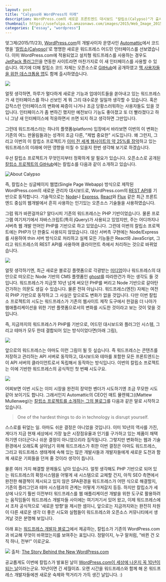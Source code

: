 ```yaml
---
layout: post
title: "Calypso와 WordPress의 미래"
description: WordPress.com의 새로운 프론트엔드 대시보드 "칼립소(Calypso)"가 출시되었습니다. 칼립소는 워드프레스 플랫폼 생태계와 워드프레스의 미래에 어떤 영향을 주게 될까요? 
thumbnail: https://usefulpa.s3.amazonaws.com/images/2015/Web_Image_2015-11-25_12-37-21.png
categories: ["essay", "wordpress"]
---
```


엊그제(2015/11/23), [WordPress.com](https://wordpress.com/)의 개발사이자 운영사인 [Automattic](https://automattic.com/)에서 코드명을 '[칼립소(Calypso)](https://developer.wordpress.com/calypso/)'로 명명한 새로운 워드프레스 어드민 인터페이스를 선보였습니다. 이미 WordPress.com에 적용되었고 설치형 워드프레스를 사용하는 경우도 [JetPack 플러그인](http://jetpack.me/)을 연동한 사이트라면 마찬가지로 이 새 인터페이스를 사용할 수 있습니다. 여기에 더해 칼립소 코드 자체는 오픈소스로 [GitHub](https://github.com/Automattic/wp-calypso)에 공개하였고 [맥 사용자들을 위한 데스크톱용 앱](https://desktop.wordpress.com/)도 함께 출시하였습니다.

![](https://usefulpa.s3.amazonaws.com/images/2015/introducing-wp-calypso.png)

얼핏 생각하면, 하루가 멀다하게 새로운 기능과 업데이트들을 쏟아내고 있는 워드프레스가 새 인터페이스를 하나 선보인 게 뭐 그리 대수로운 일일까 생각할 수 있습니다. 혹은 갑작스런 인터페이스의 변화에 짜증이 나거나 조금 당황스러워하는 사용자들도 있을 것입니다. 인터페이스가 좀 변하긴 했지만 예전보다 기능도 좋아졌고 또 더 빨라졌다고 하니 그냥 새 인터페이스에 적응하면서 쓰면 되지 하고 생각하면 그만입니다. 

그런데 워드프레스라는 하나의 플랫폼(platform) 입장에서 바라보면 이번의 이 변화는 기존의 여느 판올림들과는 성격이 조금 다른, "제법 중요한" 시도입니다. 왜 그런지, 그리고 이번의 이 칼립소 프로젝트가 [이미 전 세계 웹사이트의 약 25%를 장악](http://w3techs.com/technologies/history_overview/content_management/all/y)하고 있는 워드프레스의 미래에 어떤 영향을 미칠 수 있을지 한번 생각해 보기로 하겠습니다.

우선 칼립소 프로젝트가 무엇인지부터 정확하게 알 필요가 있습니다. 오픈소스로 공개된 [칼립소 프로젝트의 GitHub](https://github.com/Automattic/wp-calypso)에는 칼립소를 다음과 같이 소개하고 있습니다.

![About Calypso](https://usefulpa.s3.amazonaws.com/images/2015/what-is-calypso.png)

즉, 칼립소는 싱글페이지 웹앱(Single Page Webapp) 방식으로 제작된 WordPress.com의 새로운 관리자 대시보드로, WordPress.com의 [REST API](https://developer.wordpress.com/docs/api/)를 기반으로 동작합니다. 기술적으로는 [Node](https://nodejs.org/en/)나 [Express](http://expressjs.com/), [React](https://facebook.github.io/react/)와 [Flux](https://facebook.github.io/flux/) 같은 최근 프론트엔드 중심의 웹개발에서 흔히 사용하는 인기있는 오픈소스 기술들을 사용하였습니다.

그럼 뭐가 바뀐걸까요? 알다시피 기존의 워드프레스는 PHP 기반이었습니다. 물론 프로그램 여기저기에서 자바스크립트(특히 jQuery)가 사용되고 있었지만, 주는 어디까지나 서버측 웹 개발 언어인 PHP를 기반으로 하고 있었습니다. 그런데 이번의 칼립소 프로젝트에는 PHP가 단 한줄도 사용되지 않았습니다. 대신 서버측 구현에는 Node/Express를 사용하여 thin 서버 방식으로 처리하고 실제 모든 기능들은 React와 JavaScript, 그리고 워드프레스의 REST API를 사용하여 클라이언트 측에서 처리하는 것으로 바뀌었습니다. 

![](https://usefulpa.s3.amazonaws.com/images/2015/wp-calypso-languages.png)

얼핏 생각하기엔, 최근 새로운 블로깅 플랫폼으로 각광받는 [미디엄](https://medium.com/)이나 워드프레스의 대안으로 떠오르는 Node 기반의 CMS 플랫폼인 [ghost](https://ghost.org/)를 따라한건가 하는 생각도 들 것입니다. 워드프레스가 지금껏 10년 넘게 써오던 PHP를 버리고 Node 기반으로 갈아탄 건가하는 의문도 생길 수 있습니다. 물론 전혀 아닙니다. 워드프레스(엔진) 자체는 여전히 PHP 기반으로 동작하고 그 사실은 앞으로도 변화가 없을 것입니다. 다만 이번 칼립소 프로젝트의 시도는 워드프레스가 기존의 웹사이트 제작 도구에서 한걸음 더 나아가 웹애플리케이션을 위한 기반 플랫폼으로서의 변화를 시도한 것이라고 보는 것이 맞을 것입니다.

즉, 지금까지의 워드프레스가 PHP를 기반으로, 어드민 대시보드와 플러그인 시스템, 그리고 테마가 모두 한데 결합되어 있는 방식이었다면(아래 그림),

![](https://usefulpa.s3.amazonaws.com/images/2015/wp-architecture-asis.png)

앞으로의 워드프레스는 아마도 이런 그림이 될 듯 싶습니다. 즉 워드프레스는 콘텐츠를 저장하고 관리하는 API 서버로 동작하고, 대시보드와 테마를 포함한 모든 프론트엔드는 이 API 서버의 클라이언트로서 독립해서 동작하는 방식입니다. 이번의 칼립소 프로젝트는 이에 기반한 워드프레스의 공식적인 첫 번째 시도구요.

![](https://usefulpa.s3.amazonaws.com/images/2015/wp-architecture-tobe.png)

어찌보면 이번 시도는 이미 시장을 완전히 장악한 벤더가 시도하기엔 조금 무모한 시도 같아 보이기도 합니다. 그래서인지 Automattic의 CEO인 매트 뮬렌웨그((Mattew Mullenweg)는 [칼립소 프로젝트를 소개하는 그의 블로그](http://ma.tt/2015/11/dance-to-calypso/)를 다음과 같은 말로 시작하고 있습니다.

> One of the hardest things to do in technology is disrupt yourself.

스스로를 뒤엎는 일. 아마도 쉬운 결정은 아니었을 것입니다. 이미 10년의 역사를 가진, 게다가 지금 현재 세상에서 가장 높은 시장점유율과 인기를 구가하고 있는 제품이 채택하기엔 더더군다나 쉬운 결정이 아니었으리라 짐작됩니다. 그렇지만 변화하는 웹과 기술 환경에서 오래도록 살아남기 위해 워드프레스가 취한 이번 결정은 아마도 워드프레스, 그리고 워드프레스 생태계에 속해 있는 많은 개발사들과 개발자들에게 새로운 도전과 함께 새로운 기회들을 던져 줄 것이라 생각이 듭니다.

물론 여러 가지 해결할 문제들도 남아 있습니다. 얼핏 생각해도 PHP 기반으로 되어 있는 워드프레스의 확장시스템을 어떻게 새 시스템으로 교체할 건지, 아직 SEO 측면에서 완전한 해결책이 제시되고 있지 않은 SPA환경을 워드프레스가 어떤 식으로 해결할지, 기존의 플러그인과 테마 시스템과의 관계는 어떻게 가져갈지 등등. 하지만 칼립소가 세상에 나오기 훨씬 이전부터 워드프레스를 웹 애플리케이션 개발을 위한 도구로 활용하려는 움직임들이 워드프레스 개발자들 사이에는 여기저기서 있어 왔고, 이제 워드프레스에서 조차 공식적으로 '새로운 방향'을 제시한 셈이니, 앞으로는 지금까지와는 완전히 차원이 다른 새로운 생각 더 좋은 시도와 실험들이 워드프레스와 오픈소스 커뮤니티에서 생겨날 것은 분명해 보입니다.

아래 표는 [워드프레스 개발자 블로그](https://developer.wordpress.com/blog/)에서 제공하는, 칼립소가 기존의 WordPress.com과 비교해 무엇이 바뀌었는지를 보여주는 표입니다. 정말이지, 누구 말처럼, "바뀐 건 오직 하나, 전부!" 이로군요.

![](https://developer.files.wordpress.com/2015/11/whats-new-wpcom2x2.png)
출처: [The Story Behind the New WordPress.com](https://developer.wordpress.com/2015/11/23/the-story-behind-the-new-wordpress-com/)

공교롭게도 이번에 칼립스가 발표된 날이 [WordPress.com이 세상에 나온지 꼭 10년이 되는 날](https://en.blog.wordpress.com/2005/11/23/opening-it-up/)이라는군요. 10년이면 긴 세월이죠. 오랜 시간을 워드프레스와 함께 해 온 워드프레스 개발자들에겐 새로운 숙제와 먹거리가 가득 생긴 날입니다. :)







